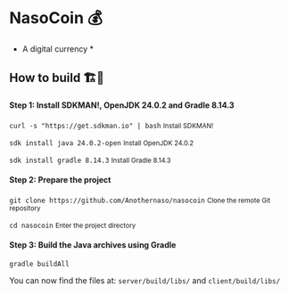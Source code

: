 # NasoCoin 💰 #

* A digital currency *

## How to build 🏗️🤔 ##
#### Step 1: Install SDKMAN!, OpenJDK 24.0.2 and Gradle 8.14.3 ####
``` curl -s "https://get.sdkman.io" | bash ```
<small>Install SDKMAN!</small>

``` sdk install java 24.0.2-open ```
<small>Install OpenJDK 24.0.2</small>

``` sdk install gradle 8.14.3 ```
<small>Install Gradle 8.14.3</small>

#### Step 2: Prepare the project ####
``` git clone https://github.com/Anothernaso/nasocoin ```
<small>Clone the remote Git repository</small>

``` cd nasocoin ```
<small>Enter the project directory</small>

#### Step 3: Build the Java archives using Gradle ####
``` gradle buildAll ```

You can now find the files at:
``` server/build/libs/ ```
and
``` client/build/libs/ ```
